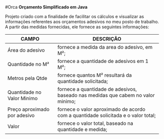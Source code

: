 #Orca
**Orçamento Simplificado em Java**

Projeto criado com a finalidade de facilitar os cálculos e visualizar as informações referentes aos orçamentos adesivos no meu posto de trabalho.
A partir das medidas fornecidas, ele fornece as seguintes informações:

|CAMPO|DESCRIÇÃO|
|---|---|
|Área do adesivo|fornece a medida da area do adesivo, em M²;|
|Quantidade no M²|fornece a quantidade de adesivos em 1 M²;|
|Metros pela Qtde|fornece quantos M² resultará da quantidade solicitada;|
|Quantidade no Valor Minimo|fornece a quantidade de adesivos, baseado nas medidas que cabem no valor minimo;|
|Preço aproximado por adesivo|fornece o valor aproximado de acordo com a quantidade solicitada e o valor total;|
|Valor|fornece o valor total, baseado na quantidade e medida;|